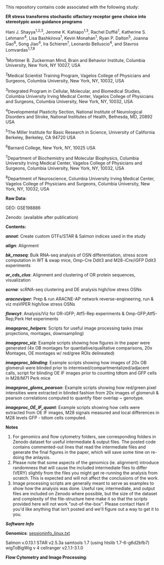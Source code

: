 This repository contains code associated with the following study:

**ER stress transforms stochastic olfactory receptor gene choice into stereotypic axon guidance programs**

Hani J. Shayya<sup>1,2,3</sup>, Jerome K. Kahiapo<sup>1,3</sup>, Rachel Duffié<sup>1</sup>, Katherine S. Lehmann<sup>4</sup>, Lisa Bashkirova<sup>1</sup>, Kevin Monahan<sup>1</sup>, Ryan P. Dalton<sup>5</sup>, Joanna Gao<sup>6</sup>, Song Jiao<sup>4</sup>, Ira Schieren<sup>1</sup>, Leonardo Belluscio<sup>4</sup>, and Stavros Lomvardas<sup>1,7,8</sup>

<sup>1</sup>Mortimer B. Zuckerman Mind, Brain and Behavior Institute, Columbia University, New York, NY 10027, USA

<sup>2</sup>Medical Scientist Training Program, Vagelos College of Physicians and Surgeons, Columbia University, New York, NY, 10032, USA

<sup>3</sup>Integrated Program in Cellular, Molecular, and Biomedical Studies, Columbia University Irving Medical Center, Vagelos College of Physicians and Surgeons, Columbia University, New York, NY, 10032, USA

<sup>4</sup>Developmental Plasticity Section, National Institute of Neurological Disorders and Stroke, National Institutes of Health, Bethesda, MD, 20892 USA

<sup>5</sup>The Miller Institute for Basic Research in Science, University of California Berkeley, Berkeley, CA 94720 USA

<sup>6</sup>Barnard College, New York, NY, 10025 USA 

<sup>7</sup>Department of Biochemistry and Molecular Biophysics, Columbia University Irving Medical Center, Vagelos College of Physicians and Surgeons, Columbia University, New York, NY, 10032, USA

<sup>8</sup>Department of Neuroscience, Columbia University Irving Medical Center, Vagelos College of Physicians and Surgeons, Columbia University, New York, NY, 10032, USA

**Raw Data:**

GEO: GSE198886

Zenodo: (available after publication)

**Contents:**

***annot***: Create custom GTFs/STAR & Salmon indices used in the study

***align***: Alignment

***bk_rnaseq***: Bulk RNA-seq analysis of OSN differentiation, stress score computation in WT & swap mice, Omp-Cre Ddit3 and M28-iCre/iGFP Ddit3 experiments

***or_cds_clus***: Alignment and clustering of OR protein sequences, visualization

***scrna***: scRNA-seq clustering and DE analysis high/low stress OSNs

***aracneviper***: Prep & run ARACNE-AP network reverse-engineering, run & viz msVIPER high/low stress OSNs

***flowcyt***: Analysis/Viz for OR-iGFP; Atf5-Rep experiments & Omp-GFP;Atf5-Rep;Perk Het experiments

***imageproc_helpers***: Scripts for useful image processing tasks (max projections, montages, downsampling)

***imageproc_viz***: Example scripts showing how figures in the paper were generated (4x OB montages for quantiative/qualitative comparisons, 20x Montages, OE montages w/ red/gree ROIs delineated)

***imageproc_blinding***: Example scripts showing how images of 20x OB glomeruli were blinded prior to intermixed/compartmentalized/adjacent calls, script for blinding OE IF images prior to counting tdtom and GFP cells in M28/M71 Perk mice

***imageproc_gloms_pearson***: Example scripts showing how red/green pixel intensities were extracted in blinded fashion from 20x images of glomeruli & pearson correlations computed to quantify fiber overlap ~ genotype.

***imageproc_OE_IF_quant***: Example scripts showing how cells were extracted from OE IF images, M28 signals measured and local differences in M28 levels GFP - tdtom cells computed.

**Notes**

1) For genomics and flow cytometry folders, see corresponding folders in Zenodo dataset for useful intermediate & output files. The posted code contains commented-out lines that read the intermediate files and generate the final figures in the paper, which will save some time on re-doing the anlaysis. 
2) Please note that some aspects of the genomics (ie. alignment) introduce randomness that will cause the included intermediate files to differ (VERY) slightly from the files you might get re-running the analysis from scratch. This is expected and will not affect the conclusions of the work.
3) Image processing scripts are generally meant to serve as examples to show how the analysis was done. Useful raw, intermediate, and output files are included on Zenodo where possible, but the size of the dataset and complexity of the file-structure here make it so that the scripts provided here will not work "out-of-the-box". Please contact Hani if you'd like anything that isn't posted and we'll figure out a way to get it to you.

***Software Info***

**Genomics**: [sessioninfo_linux.txt](https://github.com/hshayya/2022_Shayya_UPR_Guidance/files/8438755/sessioninfo_linux.txt)

Salmon v.0.13.1
STAR v2.5.3a
samtools 1.7 (using htslib 1.7-6-g6d2bfb7)
wigToBigWig v 4
cellranger v2.1.1-3.1.0 

**Flow Cytometry and Image Processing**:
